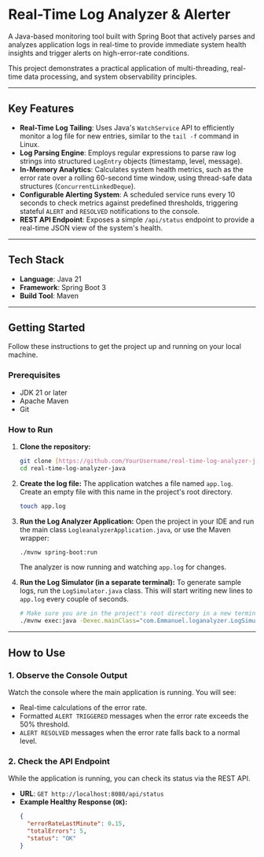 # Real-Time Log Analyzer & Alerter 

A Java-based monitoring tool built with Spring Boot that actively parses and analyzes application logs in real-time to provide immediate system health insights and trigger alerts on high-error-rate conditions.

This project demonstrates a practical application of multi-threading, real-time data processing, and system observability principles.

---

##  Key Features

- **Real-Time Log Tailing**: Uses Java's `WatchService` API to efficiently monitor a log file for new entries, similar to the `tail -f` command in Linux.
- **Log Parsing Engine**: Employs regular expressions to parse raw log strings into structured `LogEntry` objects (timestamp, level, message).
- **In-Memory Analytics**: Calculates system health metrics, such as the error rate over a rolling 60-second time window, using thread-safe data structures (`ConcurrentLinkedDeque`).
- **Configurable Alerting System**: A scheduled service runs every 10 seconds to check metrics against predefined thresholds, triggering stateful `ALERT` and `RESOLVED` notifications to the console.
- **REST API Endpoint**: Exposes a simple `/api/status` endpoint to provide a real-time JSON view of the system's health.

---

## Tech Stack

- **Language**: Java 21
- **Framework**: Spring Boot 3
- **Build Tool**: Maven

---

## Getting Started

Follow these instructions to get the project up and running on your local machine.

### Prerequisites

- JDK 21 or later
- Apache Maven
- Git

### How to Run

1.  **Clone the repository:**
    ```bash
    git clone [https://github.com/YourUsername/real-time-log-analyzer-java.git](https://github.com/YourUsername/real-time-log-analyzer-java.git)
    cd real-time-log-analyzer-java
    ```

2.  **Create the log file:**
    The application watches a file named `app.log`. Create an empty file with this name in the project's root directory.
    ```bash
    touch app.log
    ```

3.  **Run the Log Analyzer Application:**
    Open the project in your IDE and run the main class `LogleanalyzerApplication.java`, or use the Maven wrapper:
    ```bash
    ./mvnw spring-boot:run
    ```
    The analyzer is now running and watching `app.log` for changes.

4.  **Run the Log Simulator (in a separate terminal):**
    To generate sample logs, run the `LogSimulator.java` class. This will start writing new lines to `app.log` every couple of seconds.
    ```bash
    # Make sure you are in the project's root directory in a new terminal
    ./mvnw exec:java -Dexec.mainClass="com.Emmanuel.loganalyzer.LogSimulator"
    ```

---

## How to Use

### 1. Observe the Console Output

Watch the console where the main application is running. You will see:
- Real-time calculations of the error rate.
- Formatted `ALERT TRIGGERED` messages when the error rate exceeds the 50% threshold.
- `ALERT RESOLVED` messages when the error rate falls back to a normal level.

### 2. Check the API Endpoint

While the application is running, you can check its status via the REST API.

- **URL**: `GET http://localhost:8080/api/status`
- **Example Healthy Response (`OK`):**
  ```json
  {
    "errorRateLastMinute": 0.15,
    "totalErrors": 5,
    "status": "OK"
  }
